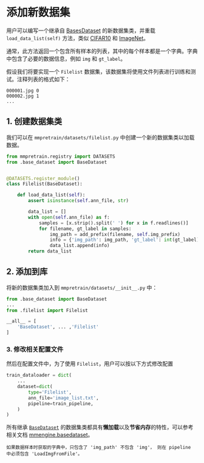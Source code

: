 # 添加新数据集

用户可以编写一个继承自 [BasesDataset](https://mmclassification.readthedocs.io/zh_CN/latest/_modules/mmpretrain/datasets/base_dataset.html#BaseDataset) 的新数据集类，并重载 `load_data_list(self)` 方法，类似 [CIFAR10](https://github.com/open-mmlab/mmclassification/blob/pretrain/mmpretrain/datasets/cifar.py) 和 [ImageNet](https://github.com/open-mmlab/mmclassification/blob/pretrain/mmpretrain/datasets/imagenet.py)。

通常，此方法返回一个包含所有样本的列表，其中的每个样本都是一个字典。字典中包含了必要的数据信息，例如 `img` 和 `gt_label`。

假设我们将要实现一个 `Filelist` 数据集，该数据集将使用文件列表进行训练和测试。注释列表的格式如下：

```text
000001.jpg 0
000002.jpg 1
...
```

## 1. 创建数据集类

我们可以在 `mmpretrain/datasets/filelist.py` 中创建一个新的数据集类以加载数据。

```python
from mmpretrain.registry import DATASETS
from .base_dataset import BaseDataset


@DATASETS.register_module()
class Filelist(BaseDataset):

    def load_data_list(self):
        assert isinstance(self.ann_file, str)

        data_list = []
        with open(self.ann_file) as f:
            samples = [x.strip().split(' ') for x in f.readlines()]
            for filename, gt_label in samples:
                img_path = add_prefix(filename, self.img_prefix)
                info = {'img_path': img_path, 'gt_label': int(gt_label)}
                data_list.append(info)
        return data_list
```

## 2. 添加到库

将新的数据集类加入到 `mmpretrain/datasets/__init__.py` 中：

```python
from .base_dataset import BaseDataset
...
from .filelist import Filelist

__all__ = [
    'BaseDataset', ... ,'Filelist'
]
```

### 3. 修改相关配置文件

然后在配置文件中，为了使用 `Filelist`，用户可以按以下方式修改配置

```python
train_dataloader = dict(
    ...
    dataset=dict(
        type='Filelist',
        ann_file='image_list.txt',
        pipeline=train_pipeline,
    )
)
```

所有继承 [`BaseDataset`](https://github.com/open-mmlab/mmclassification/blob/pretrain/mmpretrain/datasets/base_dataset.py) 的数据集类都具有**懒加载**以及**节省内存**的特性，可以参考相关文档 [mmengine.basedataset](https://mmengine.readthedocs.io/zh_CN/latest/advanced_tutorials/basedataset.html)。

```{note}
如果数据样本时获取的字典中，只包含了 'img_path' 不包含 'img'， 则在 pipeline 中必须包含 'LoadImgFromFile'。
```
